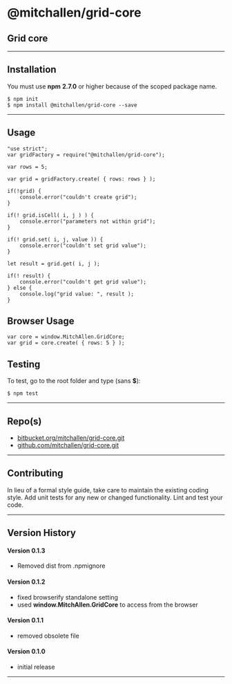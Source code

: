 
@mitchallen/grid-core
==
Grid core
--
* * *
## Installation

You must use __npm__ __2.7.0__ or higher because of the scoped package name.

    $ npm init
    $ npm install @mitchallen/grid-core --save
  
* * *

## Usage

    "use strict";
    var gridFactory = require("@mitchallen/grid-core");
    
    var rows = 5;
    
    var grid = gridFactory.create( { rows: rows } );
    
	if(!grid) {
    	console.error("couldn't create grid");
	}
    
    if(! grid.isCell( i, j ) ) {
    	console.error("parameters not within grid");
    }
    
    if(! grid.set( i, j, value )) {
    	console.error("couldn't set grid value");
    }
    
    let result = grid.get( i, j );
    
    if(! result) {
    	console.error("couldn't get grid value");
    } else {
    	console.log("grid value: ", result );
    }

## Browser Usage

    var core = window.MitchAllen.GridCore;
    var grid = core.create( { rows: 5 } );

## Testing

To test, go to the root folder and type (sans __$__):

    $ npm test
   
* * *
 
## Repo(s)

* [bitbucket.org/mitchallen/grid-core.git](https://bitbucket.org/mitchallen/grid-core.git)
* [github.com/mitchallen/grid-core.git](https://github.com/mitchallen/grid-core.git)

* * *

## Contributing

In lieu of a formal style guide, take care to maintain the existing coding style.
Add unit tests for any new or changed functionality. Lint and test your code.

* * *

## Version History

#### Version 0.1.3

* Removed dist from .npmignore

#### Version 0.1.2 

* fixed browserify standalone setting
* used __window.MitchAllen.GridCore__ to access from the browser

#### Version 0.1.1 

* removed obsolete file

#### Version 0.1.0 

* initial release

* * *
